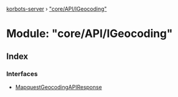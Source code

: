 [korbots-server](../README.md) › ["core/API/IGeocoding"](_core_api_igeocoding_.md)

# Module: "core/API/IGeocoding"

## Index

### Interfaces

* [MapquestGeocodingAPIResponse](../interfaces/_core_api_igeocoding_.mapquestgeocodingapiresponse.md)
